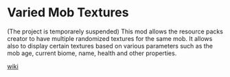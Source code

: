 # Varied Mob Textures
(The project is temporarely suspended)
This mod allows the resource packs creator to have multiple randomized textures for the same mob. It allows also to display certain textures based on various parameters such as the mob age, current biome, name, health and other properties.

[wiki](https://github.com/Digifox03/variedMobs/wiki)
